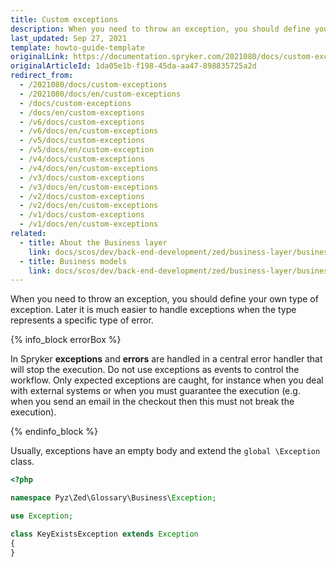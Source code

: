 ```yaml
---
title: Custom exceptions
description: When you need to throw an exception, you should define your own type of exception.
last_updated: Sep 27, 2021
template: howto-guide-template
originalLink: https://documentation.spryker.com/2021080/docs/custom-exceptions
originalArticleId: 1da05e1b-f198-45da-aa47-898835725a2d
redirect_from:
  - /2021080/docs/custom-exceptions
  - /2021080/docs/en/custom-exceptions
  - /docs/custom-exceptions
  - /docs/en/custom-exceptions
  - /v6/docs/custom-exceptions
  - /v6/docs/en/custom-exceptions
  - /v5/docs/custom-exceptions
  - /v5/docs/en/custom-exception
  - /v4/docs/custom-exceptions
  - /v4/docs/en/custom-exceptions
  - /v3/docs/custom-exceptions
  - /v3/docs/en/custom-exceptions
  - /v2/docs/custom-exceptions
  - /v2/docs/en/custom-exceptions
  - /v1/docs/custom-exceptions
  - /v1/docs/en/custom-exceptions
related:
  - title: About the Business layer
    link: docs/scos/dev/back-end-development/zed/business-layer/business-layer.html
  - title: Business models
    link: docs/scos/dev/back-end-development/zed/business-layer/business-models.html
---
```


When you need to throw an exception, you should define your own type of exception. Later it is much easier to handle exceptions when the type represents a specific type of error.

{% info_block errorBox %}

In Spryker **exceptions** and **errors**  are handled in a central error handler that will stop the execution. Do not use exceptions as events to control the workflow. Only expected exceptions are caught, for instance when you deal with external systems or when you must guarantee the execution (e.g. when you send an email in the checkout then this must not break the execution).

{% endinfo_block %}

Usually, exceptions have an empty body and extend the  `global \Exception` class.

```php
<?php

namespace Pyz\Zed\Glossary\Business\Exception;

use Exception;

class KeyExistsException extends Exception
{
}
```